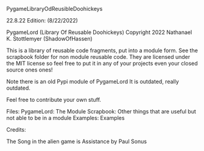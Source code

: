 
 PygameLibraryOdReusibleDoohickeys
 
22.8.22 Edition: (8/22/2022)
 
 PygameLord (Library Of Reusable Doohickeys)
Copyright 2022 Nathanael K. Stottlemyer (ShadowOfHassen)

This is a library of reusable code fragments, put into a module form. 
See the scrapbook folder for non module reusable code.
They are licensed under the MIT license so feel free to put it in any of your projects even your closed source ones ones!

Note there is an old Pypi module of PygameLord It is outdated, really outdated.

Feel free to contribute your own stuff.

Files:
PygameLord: The Module
Scrapbook: Other things that are useful but not able to be in a module
Examples: Examples

Credits:

The Song in the alien game is Assistance by Paul Sonus
